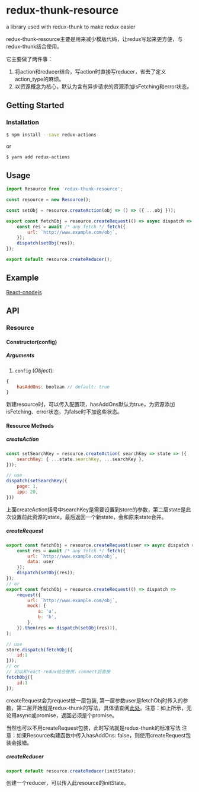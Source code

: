 # redux-thunk-resource
a library used with redux-thunk to make redux easier

redux-thunk-resource主要是用来减少模版代码，让redux写起来更方便，与redux-thunk结合使用。

它主要做了两件事：
1. 将action和reducer结合，写action时直接写reducer，省去了定义action_type的麻烦。
2. 以资源概念为核心，默认为含有异步请求的资源添加isFetching和error状态。

## Getting Started
### Installation
```bash
$ npm install --save redux-actions
```
or
```bash
$ yarn add redux-actions
```

## Usage
```js
import Resource from 'redux-thunk-resource';

const resource = new Resource();

const setObj = resource.createAction(obj => () => ({ ...obj }));

export const fetchObj = resource.createRequest(() => async dispatch => {
    const res = await /* any fetch */ fetch({
        url: `http://www.example.com/obj`,
    });
    dispatch(setObj(res));
});

export default resource.createReducer();

```

## Example
[React-cnodejs](https://github.com/wcxaa/React-cnodejs)


## API
### Resource
#### Constructor(config)
#####  Arguments
1. `config` (*Object*): 
```js
{
    hasAddOns: boolean // default: true
}
```
新建resource时，可以传入配置项，hasAddOns默认为true，为资源添加isFetching、error状态，为false时不加这些状态。

#### Resource Methods
##### createAction
```js
const setSearchKey = resource.createAction( searchKey => state => ({
    searchKey: { ...state.searchKey, ...searchKey },
}));

// use
dispatch(setSearchKey({
    page: 1,
    ipp: 20,
}))
```
上面createAction括号中searchKey是需要设置到store的参数，第二层state是此次设置前此资源的state，最后返回一个新state，会和原来state合并。

##### createRequest
```js
export const fetchObj = resource.createRequest(user => async dispatch => {
    const res = await /* any fetch */ fetch({
        url: `http://www.example.com/obj`,
        data: user
    });
    dispatch(setObj(res));
});
// or
export const fetchObj = resource.createRequest(() => dispatch =>
    request({
        url: `http://www.example.com/obj`,
        mock: {
            a: 'a',
            b: 'b',
        },
    }).then(res => dispatch(setObj(res))),
);

// use
store.dispatch(fetchObj({
	id:1
}));
// or
// 可以和react-redux结合使用，connect后直接
fetchObj({
	id:1
});
```
createRequest会为request做一层包装, 第一层参数user是fetchObj时传入的参数，第二层开始就是redux-thunk的写法，具体请查阅[此处](https://github.com/gaearon/redux-thunk#motivation)。注意：如上所示，无论用async或promise，返回必须是个promise。

当然也可以不用createRequest包装，此时写法就是redux-thunk的标准写法
注意：如果Resource构建函数中传入hasAddOns: false，则使用createRequest包装会报错。

##### createReducer
```js
export default resource.createReducer(initState);
```
创建一个reducer，可以传入此resource的initState。



